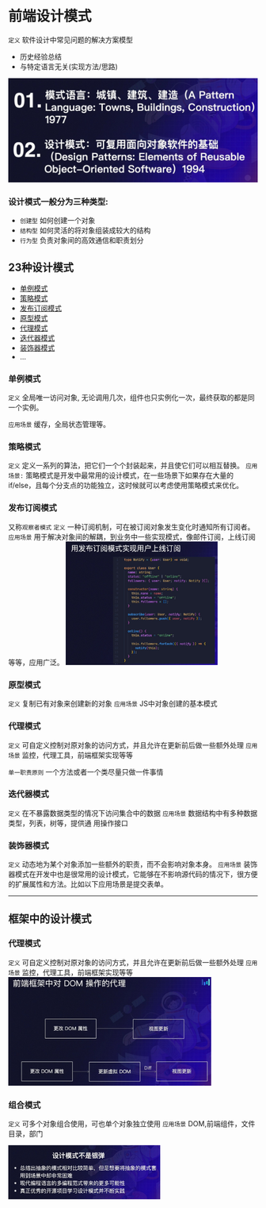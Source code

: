 # 前端设计模式

`定义`
软件设计中常见问题的解决方案模型
- 历史经验总结
- 与特定语言无关(实现方法/思路)


<img src="./img/设计模式.assets/两本书.jpg" style="zoom:50%">



### 设计模式一般分为三种类型:
- `创建型` 如何创建一个对象
- `结构型` 如何灵活的将对象组装成较大的结构
- `行为型` 负责对象间的高效通信和职责划分

## 23种设计模式

- [单例模式](#单例模式)
- [策略模式](#策略模式)
- [发布订阅模式](#发布订阅模式)
- [原型模式](#原型模式)
- [代理模式](#代理模式)
- [迭代器模式](#迭代器模式)
- [装饰器模式](#装饰器模式)
- ...


### 单例模式
`定义` 
全局唯一访问对象,
无论调用几次，组件也只实例化一次，最终获取的都是同一个实例。

`应用场景` 
缓存，全局状态管理等。



### 策略模式
`定义`
定义一系列的算法，把它们一个个封装起来，并且使它们可以相互替换。
`应用场景:`
策略模式是开发中最常用的设计模式，在一些场景下如果存在大量的 if/else，且每个分支点的功能独立，这时候就可以考虑使用策略模式来优化。


### 发布订阅模式
又称`观察者模式`
`定义`
一种订阅机制，可在被订阅对象发生变化时通知所有订阅者。
`应用场景`
用于解决对象间的解耦，到业务中一些实现模式，像邮件订阅，上线订阅等等，应用广泛。
<img src="./img/设计模式.assets/发布订阅-用户上线通知订阅.jpg" style="zoom:30%">


### 原型模式
`定义`
复制已有对象来创建新的对象
`应用场景`
JS中对象创建的基本模式

### 代理模式
`定义`
可自定义控制对原对象的访问方式，并且允许在更新前后做一些额外处理
`应用场景`
监控，代理工具，前端框架实现等等

`单一职责原则`
一个方法或者一个类尽量只做一件事情

### 迭代器模式
`定义`
在不暴露数据类型的情况下访问集合中的数据
`应用场景`
数据结构中有多种数据类型，列表，树等，提供通
用操作接口

### 装饰器模式
`定义`
动态地为某个对象添加一些额外的职责，而不会影响对象本身。
`应用场景`
装饰器模式在开发中也是很常用的设计模式，它能够在不影响源代码的情况下，很方便的扩展属性和方法。比如以下应用场景是提交表单。


















---

## 框架中的设计模式
### 代理模式
`定义`
可自定义控制对原对象的访问方式，并且允许在更新前后做一些额外处理
`应用场景`
监控，代理工具，前端框架实现等等
<img src="./img/设计模式.assets/前端框架对DOM操作的代理.jpg" style="zoom:40%">

### 组合模式
`定义`
可多个对象组合使用，可也单个对象独立使用
`应用场景`
DOM,前端组件，文件目录，部门

<img src="./img/设计模式.assets/设计模式思考.jpg" style="zoom:30%">
